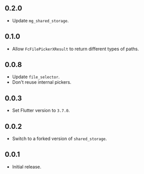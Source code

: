 ## 0.2.0

- Update `mg_shared_storage`.

## 0.1.0

- Allow `FcFilePickerXResult` to return different types of paths.

## 0.0.8

- Update `file_selector`.
- Don't reuse internal pickers.

## 0.0.3

- Set Flutter version to `3.7.0`.

## 0.0.2

- Switch to a forked version of `shared_storage`.

## 0.0.1

- Initial release.
